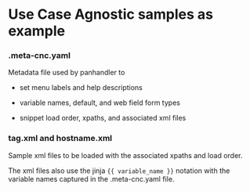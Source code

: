 # Use Case Agnostic samples as example

### .meta-cnc.yaml

Metadata file used by panhandler to

* set menu labels and help descriptions

* variable names, default, and web field form types

* snippet load order, xpaths, and associated xml files

### tag.xml and hostname.xml

Sample xml files to be loaded with the associated xpaths and load order.

The xml files also use the jinja ```{{ variable_name }}``` notation
with the variable names captured in the .meta-cnc.yaml file.




